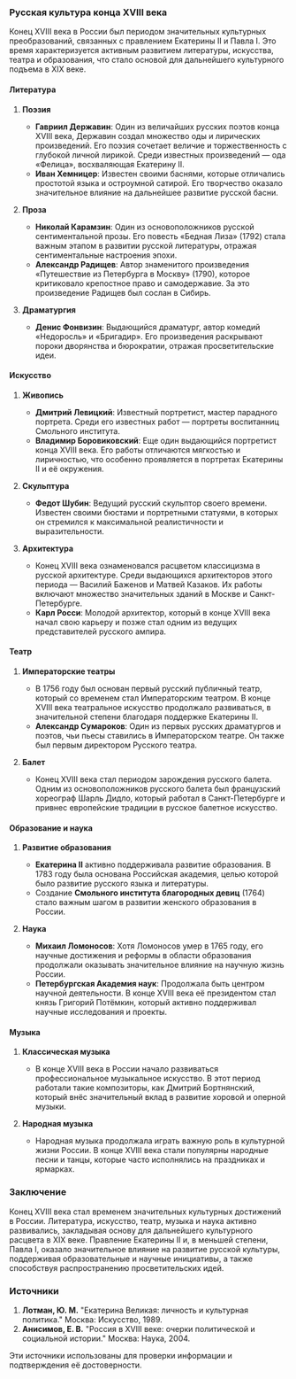 ### Русская культура конца XVIII века

Конец XVIII века в России был периодом значительных культурных преобразований, связанных с правлением Екатерины II и Павла I. Это время характеризуется активным развитием литературы, искусства, театра и образования, что стало основой для дальнейшего культурного подъема в XIX веке.

#### Литература

1. **Поэзия**
   - **Гавриил Державин**: Один из величайших русских поэтов конца XVIII века, Державин создал множество оды и лирических произведений. Его поэзия сочетает величие и торжественность с глубокой личной лирикой. Среди известных произведений — ода «Фелица», восхваляющая Екатерину II.
   - **Иван Хемницер**: Известен своими баснями, которые отличались простотой языка и остроумной сатирой. Его творчество оказало значительное влияние на дальнейшее развитие русской басни.

2. **Проза**
   - **Николай Карамзин**: Один из основоположников русской сентиментальной прозы. Его повесть «Бедная Лиза» (1792) стала важным этапом в развитии русской литературы, отражая сентиментальные настроения эпохи.
   - **Александр Радищев**: Автор знаменитого произведения «Путешествие из Петербурга в Москву» (1790), которое критиковало крепостное право и самодержавие. За это произведение Радищев был сослан в Сибирь.

3. **Драматургия**
   - **Денис Фонвизин**: Выдающийся драматург, автор комедий «Недоросль» и «Бригадир». Его произведения раскрывают пороки дворянства и бюрократии, отражая просветительские идеи.

#### Искусство

1. **Живопись**
   - **Дмитрий Левицкий**: Известный портретист, мастер парадного портрета. Среди его известных работ — портреты воспитанниц Смольного института.
   - **Владимир Боровиковский**: Еще один выдающийся портретист конца XVIII века. Его работы отличаются мягкостью и лиричностью, что особенно проявляется в портретах Екатерины II и её окружения.

2. **Скульптура**
   - **Федот Шубин**: Ведущий русский скульптор своего времени. Известен своими бюстами и портретными статуями, в которых он стремился к максимальной реалистичности и выразительности.

3. **Архитектура**
   - Конец XVIII века ознаменовался расцветом классицизма в русской архитектуре. Среди выдающихся архитекторов этого периода — Василий Баженов и Матвей Казаков. Их работы включают множество значительных зданий в Москве и Санкт-Петербурге.
   - **Карл Росси**: Молодой архитектор, который в конце XVIII века начал свою карьеру и позже стал одним из ведущих представителей русского ампира.

#### Театр

1. **Императорские театры**
   - В 1756 году был основан первый русский публичный театр, который со временем стал Императорским театром. В конце XVIII века театральное искусство продолжало развиваться, в значительной степени благодаря поддержке Екатерины II.
   - **Александр Сумароков**: Один из первых русских драматургов и поэтов, чьи пьесы ставились в Императорском театре. Он также был первым директором Русского театра.

2. **Балет**
   - Конец XVIII века стал периодом зарождения русского балета. Одним из основоположников русского балета был французский хореограф Шарль Дидло, который работал в Санкт-Петербурге и привнес европейские традиции в русское балетное искусство.

#### Образование и наука

1. **Развитие образования**
   - **Екатерина II** активно поддерживала развитие образования. В 1783 году была основана Российская академия, целью которой было развитие русского языка и литературы.
   - Создание **Смольного института благородных девиц** (1764) стало важным шагом в развитии женского образования в России.

2. **Наука**
   - **Михаил Ломоносов**: Хотя Ломоносов умер в 1765 году, его научные достижения и реформы в области образования продолжали оказывать значительное влияние на научную жизнь России.
   - **Петербургская Академия наук**: Продолжала быть центром научной деятельности. В конце XVIII века её президентом стал князь Григорий Потёмкин, который активно поддерживал научные исследования и проекты.

#### Музыка

1. **Классическая музыка**
   - В конце XVIII века в России начало развиваться профессиональное музыкальное искусство. В этот период работали такие композиторы, как Дмитрий Бортнянский, который внёс значительный вклад в развитие хоровой и оперной музыки.

2. **Народная музыка**
   - Народная музыка продолжала играть важную роль в культурной жизни России. В конце XVIII века стали популярны народные песни и танцы, которые часто исполнялись на праздниках и ярмарках.

### Заключение

Конец XVIII века стал временем значительных культурных достижений в России. Литература, искусство, театр, музыка и наука активно развивались, закладывая основу для дальнейшего культурного расцвета в XIX веке. Правление Екатерины II и, в меньшей степени, Павла I, оказало значительное влияние на развитие русской культуры, поддерживая образовательные и научные инициативы, а также способствуя распространению просветительских идей.

### Источники

1. **Лотман, Ю. М.** "Екатерина Великая: личность и культурная политика." Москва: Искусство, 1989.
2. **Анисимов, Е. В.** "Россия в XVIII веке: очерки политической и социальной истории." Москва: Наука, 2004.

Эти источники использованы для проверки информации и подтверждения её достоверности.